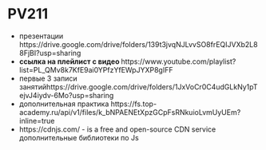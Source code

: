 # PV211
<ul>
<li> презентации https://drive.google.com/drive/folders/139t3jvqNJLvvSO8frEQIJVXb2L88FjBI?usp=sharing  </li>
<li><strong>ссылка на плейлист с видео </strong> https://www.youtube.com/playlist?list=PL_QMv8k7KfE9ai0YPfzYfEWpJYXP8gIFF </li>
<li> первые 3 записи занятийhttps://drive.google.com/drive/folders/1JxVoCr0C4udGLkNy1pTejvJ4iydv-6Mo?usp=sharing </li>
<li> дополнительная практика https://fs.top-academy.ru/api/v1/files/k_bNPAENEtXpzGCpFsRNkuioLvmUyUEm?inline=true </li>
<li>  https://cdnjs.com/ - is a free and open-source CDN service дополнительные библиотеки по Js </li>
